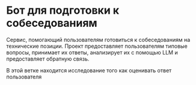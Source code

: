 # Бот для подготовки к собеседованиям

Сервис, помогающий пользователям готовиться к собеседованиям на технические позиции. Проект предоставляет пользователям типовые вопросы, принимает их ответы, анализирует их с помощью LLM и предоставляет обратную связь.

В этой ветке находится исследование того как оценивать ответ пользователя